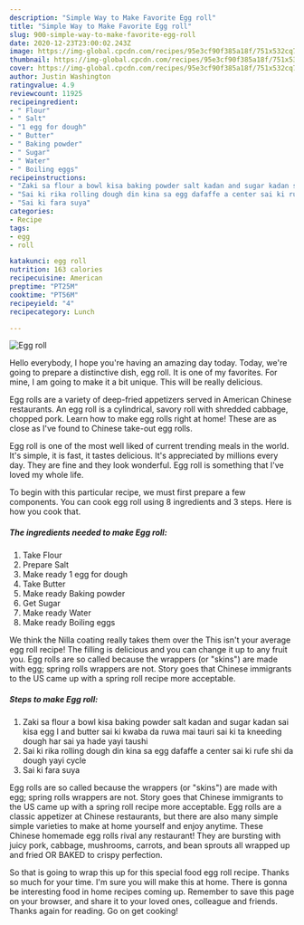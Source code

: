 ```yaml
---
description: "Simple Way to Make Favorite Egg roll"
title: "Simple Way to Make Favorite Egg roll"
slug: 900-simple-way-to-make-favorite-egg-roll
date: 2020-12-23T23:00:02.243Z
image: https://img-global.cpcdn.com/recipes/95e3cf90f385a18f/751x532cq70/egg-roll-recipe-main-photo.jpg
thumbnail: https://img-global.cpcdn.com/recipes/95e3cf90f385a18f/751x532cq70/egg-roll-recipe-main-photo.jpg
cover: https://img-global.cpcdn.com/recipes/95e3cf90f385a18f/751x532cq70/egg-roll-recipe-main-photo.jpg
author: Justin Washington
ratingvalue: 4.9
reviewcount: 11925
recipeingredient:
- " Flour"
- " Salt"
- "1 egg for dough"
- " Butter"
- " Baking powder"
- " Sugar"
- " Water"
- " Boiling eggs"
recipeinstructions:
- "Zaki sa flour a bowl kisa baking powder salt kadan and sugar kadan sai kisa egg I and butter sai ki kwaba da ruwa mai tauri sai ki ta kneeding dough har sai ya hade yayi taushi"
- "Sai ki rika rolling dough din kina sa egg dafaffe a center sai ki rufe shi da dough yayi cycle"
- "Sai ki fara suya"
categories:
- Recipe
tags:
- egg
- roll

katakunci: egg roll 
nutrition: 163 calories
recipecuisine: American
preptime: "PT25M"
cooktime: "PT56M"
recipeyield: "4"
recipecategory: Lunch

---
```



![Egg roll](https://img-global.cpcdn.com/recipes/95e3cf90f385a18f/751x532cq70/egg-roll-recipe-main-photo.jpg)

Hello everybody, I hope you're having an amazing day today. Today, we're going to prepare a distinctive dish, egg roll. It is one of my favorites. For mine, I am going to make it a bit unique. This will be really delicious.

Egg rolls are a variety of deep-fried appetizers served in American Chinese restaurants. An egg roll is a cylindrical, savory roll with shredded cabbage, chopped pork. Learn how to make egg rolls right at home! These are as close as I&#39;ve found to Chinese take-out egg rolls.

Egg roll is one of the most well liked of current trending meals in the world. It's simple, it is fast, it tastes delicious. It's appreciated by millions every day. They are fine and they look wonderful. Egg roll is something that I've loved my whole life.


To begin with this particular recipe, we must first prepare a few components. You can cook egg roll using 8 ingredients and 3 steps. Here is how you cook that.

<!--inarticleads1-->

##### The ingredients needed to make Egg roll:

1. Take  Flour
1. Prepare  Salt
1. Make ready 1 egg for dough
1. Take  Butter
1. Make ready  Baking powder
1. Get  Sugar
1. Make ready  Water
1. Make ready  Boiling eggs


We think the Nilla coating really takes them over the This isn&#39;t your average egg roll recipe! The filling is delicious and you can change it up to any fruit you. Egg rolls are so called because the wrappers (or &#34;skins&#34;) are made with egg; spring rolls wrappers are not. Story goes that Chinese immigrants to the US came up with a spring roll recipe more acceptable. 

<!--inarticleads2-->

##### Steps to make Egg roll:

1. Zaki sa flour a bowl kisa baking powder salt kadan and sugar kadan sai kisa egg I and butter sai ki kwaba da ruwa mai tauri sai ki ta kneeding dough har sai ya hade yayi taushi
1. Sai ki rika rolling dough din kina sa egg dafaffe a center sai ki rufe shi da dough yayi cycle
1. Sai ki fara suya


Egg rolls are so called because the wrappers (or &#34;skins&#34;) are made with egg; spring rolls wrappers are not. Story goes that Chinese immigrants to the US came up with a spring roll recipe more acceptable. Egg rolls are a classic appetizer at Chinese restaurants, but there are also many simple simple varieties to make at home yourself and enjoy anytime. These Chinese homemade egg rolls rival any restaurant! They are bursting with juicy pork, cabbage, mushrooms, carrots, and bean sprouts all wrapped up and fried OR BAKED to crispy perfection. 

So that is going to wrap this up for this special food egg roll recipe. Thanks so much for your time. I'm sure you will make this at home. There is gonna be interesting food in home recipes coming up. Remember to save this page on your browser, and share it to your loved ones, colleague and friends. Thanks again for reading. Go on get cooking!

